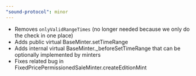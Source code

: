 ```yaml
---
"sound-protocol": minor
---
```


-   Removes `onlyValidRangeTimes` (no longer needed because we only do the check in one place)
-   Adds public virtual BaseMinter.setTimeRange
-   Adds internal virtual BaseMinter.\_beforeSetTimeRange that can be optionally implemented by minters
-   Fixes related bug in FixedPricePermissionedSaleMinter.createEditionMint
